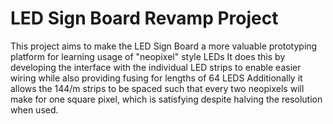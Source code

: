 # LED Sign Board Revamp Project
This project aims to make the LED Sign Board a more valuable prototyping platform for learning usage of "neopixel" style LEDs
It does this by developing the interface with the individual LED strips to enable easier wiring while also providing fusing for lengths of 64 LEDS
Additionally it allows the 144/m strips to be spaced such that every two neopixels will make for one square pixel, which is satisfying despite halving the resolution when used.
